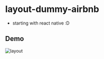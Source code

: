 # layout-dummy-airbnb
- starting with react native :D
 ## Demo
![layout](https://user-images.githubusercontent.com/29586050/111035924-fc1cc400-83f2-11eb-9e21-2a1654a5f4c4.gif)
